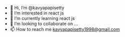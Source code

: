 - 👋 Hi, I’m @kavyapapisetty
- 👀 I’m interested in react js
- 🌱 I’m currently learning react js
- 💞️ I’m looking to collaborate on ...
- 📫 How to reach me kavyapapisetty1998@gmail.com

<!---
kavyapapisetty/kavyapapisetty is a ✨ special ✨ repository because its `README.md` (this file) appears on your GitHub profile.
You can click the Preview link to take a look at your changes.
--->
